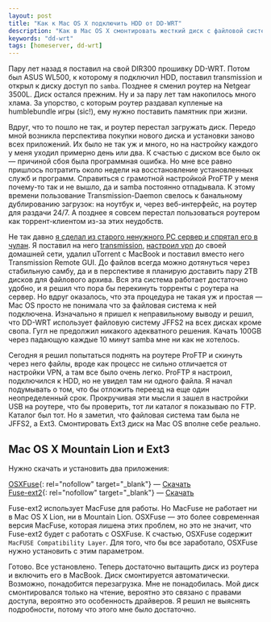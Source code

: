 ```yaml
---
layout: post
title: "Как к Mac OS X подключить HDD от DD-WRT"
description: "Как в Mac OS X смонтировать жесткий диск с файловой системой Ext3"
keywords: "dd-wrt"
tags: [homeserver, dd-wrt]
---
```



Пару лет назад я поставил на свой DIR300 прошивку DD-WRT. Потом был 
ASUS WL500, к которому я подключил HDD, поставил transmission и открыл 
к диску доступ по `samba`. Позднее я сменил роутер на Netgear 3500L. Диск
остался прежним. Ну и за пару лет там накопилось много хлама. За упорство, 
с которым роутер раздавал купленые на humblebundle игры (sic!), ему нужно поставить
памятник при жизни. 

Вдруг, что то пошло не так, и роутер перестал загружать диск. Передо мной
возникла перспектива покупки нового диска и установки заново всех приложений.
Их было не так уж и много, но на настройку каждого у меня уходил примерно день 
или два. К счастью с диском все было ок — причиной сбоя была программная ошибка.
Но мне все равно пришлось потратить около недели на восстановление установленных
служб и программ. Справиться с грамотной настройкой ProFTP у меня почему-то так
и не вышло, да и samba постоянно отпадывала. К этому времени пользование
Transmission-Daemon свелось к банальному дублированию загрузок: на ноутбук и,
через веб-интерфейс, на роутер для раздачи 24/7. А позднее я совсем перестал
пользоваться роутером как торрент-клиентом из-за этих неудобств.

Не так давно [я сделал из старого ненужного PC сервер и спрятал его в чулан][homeserver].
Я поставил на него [transmission][], [настроил vpn][vpn] до своей домашней сети,
удалил uTorrent с MacBook и поставил вместо него Transmission Remote GUI. 
До файлов всегда можно дотянуться через стабильную самбу, да и в перспективе я
планирую доставить пару 2TB дисков для файлового архива. Вся эта система работает
достаточно удобно, и я решил что пора бы перекинуть торренты с роутера на сервер.
Но вдруг оказалось, что эта процедура не такая уж и простая — Mac OS просто
не понимала что за файловая система к ней подключена. Изначально я пришел к
неправильному выводу и решил, что DD-WRT использует файловую систему JFFS2
на всех дисках кроме свопа. Гугл не предолжил никакого адекватного решения.
Качать 100GB через падающую каждые 10 минут samba мне ни как не хотелось.

Сегодня я решил попытаться поднять на роутере ProFTP и скинуть через него файлы,
вроде как процесс не сильно отличается от настройки VPN, а там все было очень
легко. ProFTP я настроил, подключился к HDD, но не увидел там ни одного файла.
Я начал подумывать о том, что бы отложить переезд на еще один неопределенный срок.
Прокручивая эти мысли я зашел в настройки USB на роутере, что бы проверить, тот
ли каталог я показываю по FTP. Каталог был тот. Но я заметил, что файловая
система там была не JFFS2, а Ext3. Смонтировать Ext3 диск на Mac OS вполне
себе реально.


## Mac OS X Mountain Lion и Ext3

Нужно скачать и установить два приложения:

[OSXFuse][]{: rel="nofollow" target="_blank"}&nbsp;— [Скачать][OSXFuse_dl]  
[Fuse-ext2][]{: rel="nofollow" target="_blank"}&nbsp;— [Скачать][Fuse-ext2_dl]

Fuse-ext2 использует MacFuse для работы. Но MacFuse не работает ни в 
Mac&nbsp;OS&nbsp;X&nbsp;Lion, ни в Mountain&nbsp;Lion. OSXFuse — это более
современная версия MacFuse, которая лишена этих проблем, но это не значит,
что Fuse-ext2 будет с работать с OSXFuse. К счастью, OSXFuse содержит
`MacFUSE Compatibility Layer`. Для того, что бы все заработало, OSXFuse
нужно установить с этим параметром.

Готово. Все установлено. Теперь достаточно вытащить диск из роутера и включить
его в MacBook. Диск смонтируется автоматически. Возможно, понадобится
перезагрузка. Мне не понадобилась. Мой диск смонтировался только на чтение,
вероятно это связано с правами доступа, вероятно это особенность драйверов.
Я решил не выяснять подробности, потому что этого мне было достаточно.


[homeserver]:      /2013/01/05/homeserver_intro/
[transmission]:    /2013/01/28/debian-squeeze-transmission/
[vpn]:             /2013/01/16/ddwrt-vpn/

[OSXFuse]:         http://osxfuse.github.com/
[OSXFuse_dl]:      https://github.com/osxfuse/osxfuse/downloads
[Fuse-ext2]:       http://alperakcan.org/?open=projects&amp;project=fuse-ext2
[Fuse-ext2_dl]:    http://prdownloads.sourceforge.net/fuse-ext2/fuse-ext2-0.0.7.dmg?download